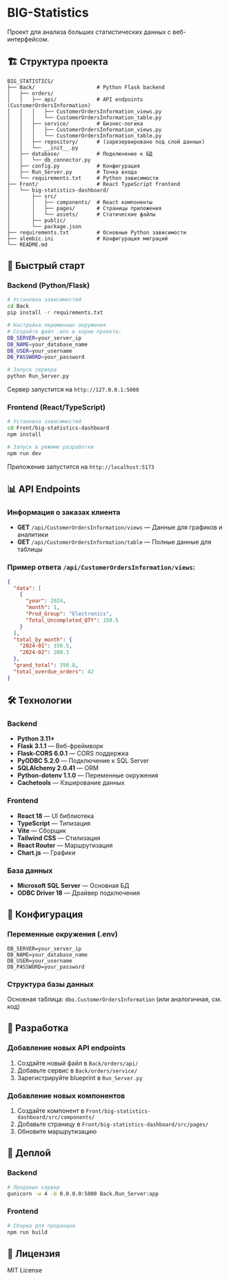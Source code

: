 # BIG-Statistics

Проект для анализа больших статистических данных с веб-интерфейсом.

## 🏗️ Структура проекта

```
BIG_STATISTICS/
├── Back/                    # Python Flask backend
│   ├── orders/
│   │   ├── api/             # API endpoints (CustomerOrdersInformation)
│   │   │   ├── CustomerOrdersInformation_views.py
│   │   │   └── CustomerOrdersInformation_table.py
│   │   ├── service/         # Бизнес-логика
│   │   │   ├── CustomerOrdersInformation_views.py
│   │   │   └── CustomerOrdersInformation_table.py
│   │   ├── repository/      # (зарезервировано под слой данных)
│   │   └── __init__.py
│   ├── database/            # Подключение к БД
│   │   └── db_connector.py
│   ├── config.py            # Конфигурация
│   ├── Run_Server.py        # Точка входа
│   └── requirements.txt     # Python зависимости
├── Front/                   # React TypeScript frontend
│   └── big-statistics-dashboard/
│       ├── src/
│       │   ├── components/  # React компоненты
│       │   ├── pages/       # Страницы приложения
│       │   └── assets/      # Статические файлы
│       ├── public/
│       └── package.json
├── requirements.txt         # Основные Python зависимости
├── alembic.ini              # Конфигурация миграций
└── README.md
```

## 🚀 Быстрый старт

### Backend (Python/Flask)

```bash
# Установка зависимостей
cd Back
pip install -r requirements.txt

# Настройка переменных окружения
# Создайте файл .env в корне проекта:
DB_SERVER=your_server_ip
DB_NAME=your_database_name
DB_USER=your_username
DB_PASSWORD=your_password

# Запуск сервера
python Run_Server.py
```

Сервер запустится на `http://127.0.0.1:5000`

### Frontend (React/TypeScript)

```bash
# Установка зависимостей
cd Front/big-statistics-dashboard
npm install

# Запуск в режиме разработки
npm run dev
```

Приложение запустится на `http://localhost:5173`

## 📊 API Endpoints

### Информация о заказах клиента

- **GET** `/api/CustomerOrdersInformation/views` — Данные для графиков и аналитики
- **GET** `/api/CustomerOrdersInformation/table` — Полные данные для таблицы

### Пример ответа `/api/CustomerOrdersInformation/views`:

```json
{
  "data": [
    {
      "year": 2024,
      "month": 1,
      "Prod_Group": "Electronics",
      "Total_Uncompleted_QTY": 150.5
    }
  ],
  "total_by_month": {
    "2024-01": 150.5,
    "2024-02": 200.3
  },
  "grand_total": 350.8,
  "total_overdue_orders": 42
}
```

## 🛠️ Технологии

### Backend
- **Python 3.11+**
- **Flask 3.1.1** — Веб-фреймворк
- **Flask-CORS 6.0.1** — CORS поддержка
- **PyODBC 5.2.0** — Подключение к SQL Server
- **SQLAlchemy 2.0.41** — ORM
- **Python-dotenv 1.1.0** — Переменные окружения
- **Cachetools** — Кэширование данных

### Frontend
- **React 18** — UI библиотека
- **TypeScript** — Типизация
- **Vite** — Сборщик
- **Tailwind CSS** — Стилизация
- **React Router** — Маршрутизация
- **Chart.js** — Графики

### База данных
- **Microsoft SQL Server** — Основная БД
- **ODBC Driver 18** — Драйвер подключения

## 🔧 Конфигурация

### Переменные окружения (.env)

```env
DB_SERVER=your_server_ip
DB_NAME=your_database_name
DB_USER=your_username
DB_PASSWORD=your_password
```

### Структура базы данных

Основная таблица: `dbo.CustomerOrdersInformation` (или аналогичная, см. код)

## 📝 Разработка

### Добавление новых API endpoints

1. Создайте новый файл в `Back/orders/api/`
2. Добавьте сервис в `Back/orders/service/`
3. Зарегистрируйте blueprint в `Run_Server.py`

### Добавление новых компонентов

1. Создайте компонент в `Front/big-statistics-dashboard/src/components/`
2. Добавьте страницу в `Front/big-statistics-dashboard/src/pages/`
3. Обновите маршрутизацию

## 🚀 Деплой

### Backend
```bash
# Продакшн сервер
gunicorn -w 4 -b 0.0.0.0:5000 Back.Run_Server:app
```

### Frontend
```bash
# Сборка для продакшна
npm run build
```

## 📄 Лицензия

MIT License 
